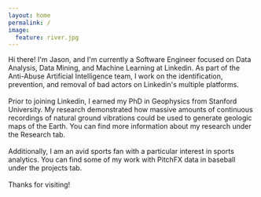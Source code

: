 ```yaml
---
layout: home
permalink: /
image:
  feature: river.jpg
---
```

<body>
<p>
<!--Hi there! I'm Jason, and I'm currently a PhD candidate in Geophysics at Stanford
University. I'm interested in extracting useful information from large data sets
in geophysics and beyond. Specifically, my research turns massive amounts of 
ambient seismic noise recordings to characterize shallow subsurface properties.
You can find more information about my research under the Research tab. -->

Hi there! I'm Jason, and I'm currently a Software Engineer focused on Data Analysis, Data Mining, and Machine Learning at Linkedin. As part of the Anti-Abuse Artificial Intelligence team, I work on the identification, prevention, and removal of bad actors on Linkedin's multiple platforms.
<br>
<br>
Prior to joining Linkedin, I earned my PhD in Geophysics from Stanford University. My research demonstrated how massive amounts of continuous recordings of natural ground vibrations could be used to generate geologic maps of the Earth. You can find more information about my research under the Research tab.
<br>
<br>
Additionally, I am an avid sports fan with a particular interest in sports analytics. You can find some of my work with PitchFX data in baseball under the projects tab.
<br>
<br>
Thanks for visiting!
</p>
</body>
